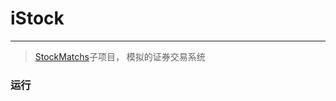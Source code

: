 # iStock
----
> [StockMatchs](https://github.com/BideWong/StockMatchs)子项目， 模拟的证券交易系统

### 运行
```

```